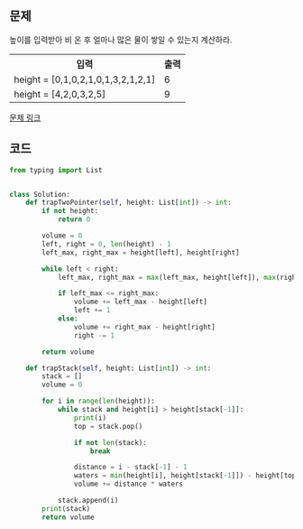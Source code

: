 ## 문제

높이를 입력받아 비 온 후 얼마나 많은 물이 쌓일 수 있는지 계산하라.

 <table>
	<th>입력</th>
	<th>출력</th>
	<tr><!-- 첫번째 줄 시작 -->
	    <td>height = [0,1,0,2,1,0,1,3,2,1,2,1]</td>
	    <td>6</td>
	</tr><!-- 첫번째 줄 끝 -->
	<tr><!-- 두번째 줄 시작 -->
	    <td>height = [4,2,0,3,2,5]</td>
	    <td>9</td>
	</tr><!-- 두번째 줄 끝 -->
    </table>

<a href="https://leetcode.com/problems/trapping-rain-water/" target="_blank">문제 링크</a>

## 코드

```python
from typing import List


class Solution:
    def trapTwoPointer(self, height: List[int]) -> int:
        if not height:
            return 0

        volume = 0
        left, right = 0, len(height) - 1
        left_max, right_max = height[left], height[right]

        while left < right:
            left_max, right_max = max(left_max, height[left]), max(right_max, height[right])

            if left_max <= right_max:
                volume += left_max - height[left]
                left += 1
            else:
                volume += right_max - height[right]
                right -= 1

        return volume

    def trapStack(self, height: List[int]) -> int:
        stack = []
        volume = 0

        for i in range(len(height)):
            while stack and height[i] > height[stack[-1]]:
                print(i)
                top = stack.pop()

                if not len(stack):
                    break

                distance = i - stack[-1] - 1
                waters = min(height[i], height[stack[-1]]) - height[top]
                volume += distance * waters

            stack.append(i)
        print(stack)
        return volume
```
